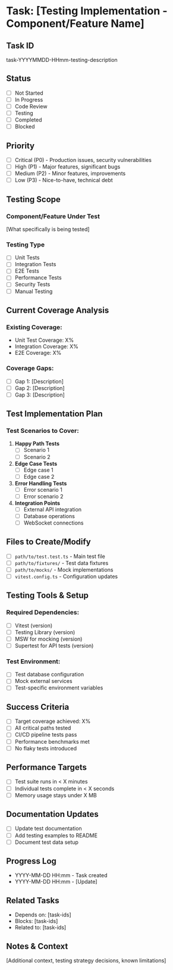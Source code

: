 # Task: [Testing Implementation - Component/Feature Name]

## Task ID

task-YYYYMMDD-HHmm-testing-description

## Status

- [ ] Not Started
- [ ] In Progress
- [ ] Code Review
- [ ] Testing
- [ ] Completed
- [ ] Blocked

## Priority

- [ ] Critical (P0) - Production issues, security vulnerabilities
- [ ] High (P1) - Major features, significant bugs
- [ ] Medium (P2) - Minor features, improvements
- [ ] Low (P3) - Nice-to-have, technical debt

## Testing Scope

### Component/Feature Under Test

[What specifically is being tested]

### Testing Type

- [ ] Unit Tests
- [ ] Integration Tests
- [ ] E2E Tests
- [ ] Performance Tests
- [ ] Security Tests
- [ ] Manual Testing

## Current Coverage Analysis

### Existing Coverage:

- Unit Test Coverage: X%
- Integration Coverage: X%
- E2E Coverage: X%

### Coverage Gaps:

- [ ] Gap 1: [Description]
- [ ] Gap 2: [Description]
- [ ] Gap 3: [Description]

## Test Implementation Plan

### Test Scenarios to Cover:

1. **Happy Path Tests**
   - [ ] Scenario 1
   - [ ] Scenario 2

2. **Edge Case Tests**
   - [ ] Edge case 1
   - [ ] Edge case 2

3. **Error Handling Tests**
   - [ ] Error scenario 1
   - [ ] Error scenario 2

4. **Integration Points**
   - [ ] External API integration
   - [ ] Database operations
   - [ ] WebSocket connections

## Files to Create/Modify

- [ ] `path/to/test.test.ts` - Main test file
- [ ] `path/to/fixtures/` - Test data fixtures
- [ ] `path/to/mocks/` - Mock implementations
- [ ] `vitest.config.ts` - Configuration updates

## Testing Tools & Setup

### Required Dependencies:

- [ ] Vitest (version)
- [ ] Testing Library (version)
- [ ] MSW for mocking (version)
- [ ] Supertest for API tests (version)

### Test Environment:

- [ ] Test database configuration
- [ ] Mock external services
- [ ] Test-specific environment variables

## Success Criteria

- [ ] Target coverage achieved: X%
- [ ] All critical paths tested
- [ ] CI/CD pipeline tests pass
- [ ] Performance benchmarks met
- [ ] No flaky tests introduced

## Performance Targets

- [ ] Test suite runs in < X minutes
- [ ] Individual tests complete in < X seconds
- [ ] Memory usage stays under X MB

## Documentation Updates

- [ ] Update test documentation
- [ ] Add testing examples to README
- [ ] Document test data setup

## Progress Log

- YYYY-MM-DD HH:mm - Task created
- YYYY-MM-DD HH:mm - [Update]

## Related Tasks

- Depends on: [task-ids]
- Blocks: [task-ids]
- Related to: [task-ids]

## Notes & Context

[Additional context, testing strategy decisions, known limitations]

